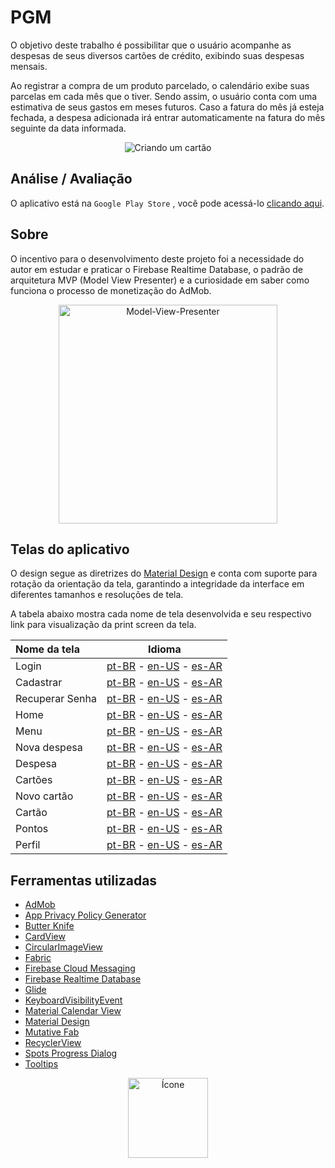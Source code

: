 PGM
===

O objetivo deste trabalho é possibilitar que o usuário acompanhe as despesas de seus diversos cartões de crédito, exibindo suas despesas mensais. 

Ao registrar a compra de um produto parcelado, o calendário exibe suas parcelas em cada mês que o tiver. Sendo assim, o usuário conta com uma estimativa de seus gastos em meses futuros.
Caso a fatura do mês já esteja fechada, a despesa adicionada irá entrar automaticamente na fatura do mês seguinte da data informada.

<p align="center">
  <img src="https://github.com/marcellocamara/PGM/blob/master/extras/images/others/giphy.gif" title="Criando um cartão">
</p>

## Análise / Avaliação

O aplicativo está na `Google Play Store` , você pode acessá-lo [clicando aqui](https://play.google.com/store/apps/details?id=com.dev.marcellocamara.pgm).

## Sobre

O incentivo para o desenvolvimento deste projeto foi a necessidade do autor em estudar e praticar o Firebase Realtime Database, o padrão de arquitetura MVP (Model View Presenter) e a curiosidade em saber como funciona o processo de monetização do AdMob.

<p align="center">
  <img src="https://github.com/marcellocamara/PGM/blob/master/extras/images/others/MVP.png" height="350" title="Model-View-Presenter">
</p>

## Telas do aplicativo

O design segue as diretrizes do [Material Design](https://material.io/design) e conta com suporte para rotação da orientação da tela, garantindo a integridade da interface em diferentes tamanhos e resoluções de tela.

A tabela abaixo mostra cada nome de tela desenvolvida e seu respectivo link para visualização da print screen da tela.

Nome da tela | Idioma
:---  | :---: 
Login | [pt-BR](https://raw.githubusercontent.com/marcellocamara/PGM/master/extras/images/screenshots/pt-BR/login.png) - [en-US](https://raw.githubusercontent.com/marcellocamara/PGM/master/extras/images/screenshots/en-US/login.png) - [es-AR](https://raw.githubusercontent.com/marcellocamara/PGM/master/extras/images/screenshots/es-AR/login.png)
Cadastrar | [pt-BR](https://raw.githubusercontent.com/marcellocamara/PGM/master/extras/images/screenshots/pt-BR/register.png) - [en-US](https://raw.githubusercontent.com/marcellocamara/PGM/master/extras/images/screenshots/en-US/register.png) - [es-AR](https://raw.githubusercontent.com/marcellocamara/PGM/master/extras/images/screenshots/es-AR/register.png)
Recuperar Senha | [pt-BR](https://raw.githubusercontent.com/marcellocamara/PGM/master/extras/images/screenshots/pt-BR/recover.png) - [en-US](https://raw.githubusercontent.com/marcellocamara/PGM/master/extras/images/screenshots/en-US/recover.png) - [es-AR](https://raw.githubusercontent.com/marcellocamara/PGM/master/extras/images/screenshots/es-AR/recover.png)
Home | [pt-BR](https://raw.githubusercontent.com/marcellocamara/PGM/master/extras/images/screenshots/pt-BR/home.png) - [en-US](https://raw.githubusercontent.com/marcellocamara/PGM/master/extras/images/screenshots/en-US/home.png) - [es-AR](https://raw.githubusercontent.com/marcellocamara/PGM/master/extras/images/screenshots/es-AR/home.png)
Menu | [pt-BR](https://raw.githubusercontent.com/marcellocamara/PGM/master/extras/images/screenshots/pt-BR/menu.png) - [en-US](https://raw.githubusercontent.com/marcellocamara/PGM/master/extras/images/screenshots/en-US/menu.png) - [es-AR](https://raw.githubusercontent.com/marcellocamara/PGM/master/extras/images/screenshots/es-AR/menu.png)
Nova despesa | [pt-BR](https://raw.githubusercontent.com/marcellocamara/PGM/master/extras/images/screenshots/pt-BR/new_expense.png) - [en-US](https://raw.githubusercontent.com/marcellocamara/PGM/master/extras/images/screenshots/en-US/new_expense.png) - [es-AR](https://raw.githubusercontent.com/marcellocamara/PGM/master/extras/images/screenshots/es-AR/new_expense.png)
Despesa | [pt-BR](https://raw.githubusercontent.com/marcellocamara/PGM/master/extras/images/screenshots/pt-BR/expense_overview.png) - [en-US](https://raw.githubusercontent.com/marcellocamara/PGM/master/extras/images/screenshots/en-US/expense_overview.png) - [es-AR](https://raw.githubusercontent.com/marcellocamara/PGM/master/extras/images/screenshots/es-AR/expense_overview.png)
Cartões | [pt-BR](https://raw.githubusercontent.com/marcellocamara/PGM/master/extras/images/screenshots/pt-BR/cards.png) - [en-US](https://raw.githubusercontent.com/marcellocamara/PGM/master/extras/images/screenshots/en-US/cards.png) - [es-AR](https://raw.githubusercontent.com/marcellocamara/PGM/master/extras/images/screenshots/es-AR/cards.png)
Novo cartão | [pt-BR](https://raw.githubusercontent.com/marcellocamara/PGM/master/extras/images/screenshots/pt-BR/new_card.png) - [en-US](https://raw.githubusercontent.com/marcellocamara/PGM/master/extras/images/screenshots/en-US/new_card.png) - [es-AR](https://raw.githubusercontent.com/marcellocamara/PGM/master/extras/images/screenshots/es-AR/new_card.png)
Cartão | [pt-BR](https://raw.githubusercontent.com/marcellocamara/PGM/master/extras/images/screenshots/pt-BR/card_overview.png) - [en-US](https://raw.githubusercontent.com/marcellocamara/PGM/master/extras/images/screenshots/en-US/card_overview.png) - [es-AR](https://raw.githubusercontent.com/marcellocamara/PGM/master/extras/images/screenshots/es-AR/card_overview.png)
Pontos | [pt-BR](https://raw.githubusercontent.com/marcellocamara/PGM/master/extras/images/screenshots/pt-BR/points.png) - [en-US](https://raw.githubusercontent.com/marcellocamara/PGM/master/extras/images/screenshots/en-US/points.png) - [es-AR](https://raw.githubusercontent.com/marcellocamara/PGM/master/extras/images/screenshots/es-AR/points.png)
Perfil | [pt-BR](https://raw.githubusercontent.com/marcellocamara/PGM/master/extras/images/screenshots/pt-BR/profile.png) - [en-US](https://raw.githubusercontent.com/marcellocamara/PGM/master/extras/images/screenshots/en-US/profile.png) - [es-AR](https://raw.githubusercontent.com/marcellocamara/PGM/master/extras/images/screenshots/es-AR/profile.png)

## Ferramentas utilizadas

- [AdMob](https://apps.admob.com/)
- [App Privacy Policy Generator](https://github.com/nisrulz/app-privacy-policy-generator)
- [Butter Knife](https://github.com/JakeWharton/butterknife)
- [CardView](https://developer.android.com/guide/topics/ui/layout/cardview)
- [CircularImageView](https://github.com/lopspower/CircularImageView)
- [Fabric](https://get.fabric.io/)
- [Firebase Cloud Messaging](https://firebase.google.com/docs/cloud-messaging/)
- [Firebase Realtime Database](https://firebase.google.com/docs/database/)
- [Glide](https://github.com/bumptech/glide)
- [KeyboardVisibilityEvent](https://github.com/yshrsmz/KeyboardVisibilityEvent)
- [Material Calendar View](https://github.com/prolificinteractive/material-calendarview)
- [Material Design](https://material.io/design/)
- [Mutative Fab](https://github.com/aniketbhoite/MutativeFab)
- [RecyclerView](https://developer.android.com/guide/topics/ui/layout/recyclerview)
- [Spots Progress Dialog](https://github.com/d-max/spots-dialog)
- [Tooltips](https://github.com/ViHtarb/Tooltip)

<p align="center">
  <img src="https://github.com/marcellocamara/PGM/blob/master/app/src/main/ic_launcher-web.png" height="128" title="Ícone">
</p>